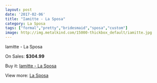 ```yaml
---
layout: post
date: '2017-02-06'
title: "Iamitte - La Sposa"
category: La Sposa
tags: ["formal","pretty","bridesmaid","sposa","custom"]
image: http://img.metalkind.com/15000-thickbox_default/iamitte.jpg
---
```

Iamitte - La Sposa

On Sales: **$304.99**
<a href="https://www.metalkind.com/en/la-sposa/6450-iamitte.html"><amp-img layout="responsive" width="600" height="600" src="//img.metalkind.com/15000-thickbox_default/iamitte.jpg" alt="Iamitte - La Sposa 0" /></a>
<a href="https://www.metalkind.com/en/la-sposa/6450-iamitte.html"><amp-img layout="responsive" width="600" height="600" src="//img.metalkind.com/15001-thickbox_default/iamitte.jpg" alt="Iamitte - La Sposa 1" /></a>
<a href="https://www.metalkind.com/en/la-sposa/6450-iamitte.html"><amp-img layout="responsive" width="600" height="600" src="//img.metalkind.com/15002-thickbox_default/iamitte.jpg" alt="Iamitte - La Sposa 2" /></a>

Buy it: [Iamitte - La Sposa](https://www.metalkind.com/en/la-sposa/6450-iamitte.html "Iamitte - La Sposa")

View more: [La Sposa](https://www.metalkind.com/en/71-la-sposa "La Sposa")